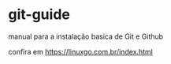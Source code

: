 # git-guide
manual para a instalação basica de Git e Github

confira em https://linuxgo.com.br/index.html

